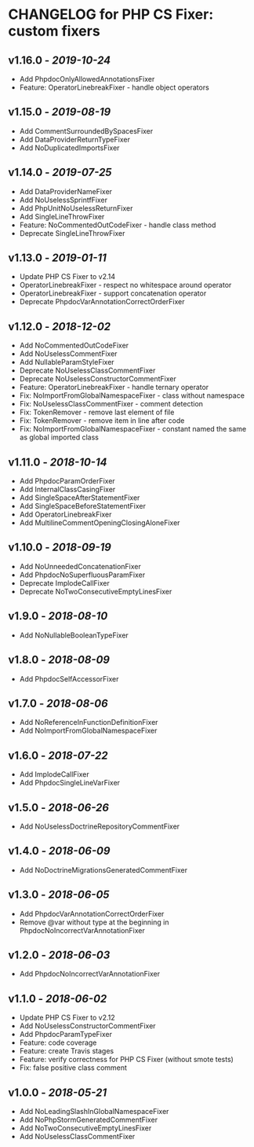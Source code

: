 # CHANGELOG for PHP CS Fixer: custom fixers

## v1.16.0 - *2019-10-24*
- Add PhpdocOnlyAllowedAnnotationsFixer
- Feature: OperatorLinebreakFixer - handle object operators

## v1.15.0 - *2019-08-19*
- Add CommentSurroundedBySpacesFixer
- Add DataProviderReturnTypeFixer
- Add NoDuplicatedImportsFixer

## v1.14.0 - *2019-07-25*
- Add DataProviderNameFixer
- Add NoUselessSprintfFixer
- Add PhpUnitNoUselessReturnFixer
- Add SingleLineThrowFixer
- Feature: NoCommentedOutCodeFixer - handle class method
- Deprecate SingleLineThrowFixer

## v1.13.0 - *2019-01-11*
- Update PHP CS Fixer to v2.14
- OperatorLinebreakFixer - respect no whitespace around operator
- OperatorLinebreakFixer - support concatenation operator
- Deprecate PhpdocVarAnnotationCorrectOrderFixer

## v1.12.0 - *2018-12-02*
- Add NoCommentedOutCodeFixer
- Add NoUselessCommentFixer
- Add NullableParamStyleFixer
- Deprecate NoUselessClassCommentFixer
- Deprecate NoUselessConstructorCommentFixer
- Feature: OperatorLinebreakFixer - handle ternary operator
- Fix: NoImportFromGlobalNamespaceFixer - class without  namespace
- Fix: NoUselessClassCommentFixer - comment detection
- Fix: TokenRemover - remove last element of file
- Fix: TokenRemover - remove item in line after code
- Fix: NoImportFromGlobalNamespaceFixer - constant named the same as global imported class

## v1.11.0 - *2018-10-14*
- Add PhpdocParamOrderFixer
- Add InternalClassCasingFixer
- Add SingleSpaceAfterStatementFixer
- Add SingleSpaceBeforeStatementFixer
- Add OperatorLinebreakFixer
- Add MultilineCommentOpeningClosingAloneFixer

## v1.10.0 - *2018-09-19*
- Add NoUnneededConcatenationFixer
- Add PhpdocNoSuperfluousParamFixer
- Deprecate ImplodeCallFixer
- Deprecate NoTwoConsecutiveEmptyLinesFixer

## v1.9.0 - *2018-08-10*
- Add NoNullableBooleanTypeFixer

## v1.8.0 - *2018-08-09*
- Add PhpdocSelfAccessorFixer

## v1.7.0 - *2018-08-06*
- Add NoReferenceInFunctionDefinitionFixer
- Add NoImportFromGlobalNamespaceFixer

## v1.6.0 - *2018-07-22*
- Add ImplodeCallFixer
- Add PhpdocSingleLineVarFixer

## v1.5.0 - *2018-06-26*
- Add NoUselessDoctrineRepositoryCommentFixer

## v1.4.0 - *2018-06-09*
- Add NoDoctrineMigrationsGeneratedCommentFixer

## v1.3.0 - *2018-06-05*
- Add PhpdocVarAnnotationCorrectOrderFixer
- Remove @var without type at the beginning in PhpdocNoIncorrectVarAnnotationFixer

## v1.2.0 - *2018-06-03*
- Add PhpdocNoIncorrectVarAnnotationFixer

## v1.1.0 - *2018-06-02*
- Update PHP CS Fixer to v2.12
- Add NoUselessConstructorCommentFixer
- Add PhpdocParamTypeFixer
- Feature: code coverage
- Feature: create Travis stages
- Feature: verify correctness for PHP CS Fixer (without smote tests)
- Fix: false positive class comment

## v1.0.0 - *2018-05-21*
- Add NoLeadingSlashInGlobalNamespaceFixer
- Add NoPhpStormGeneratedCommentFixer
- Add NoTwoConsecutiveEmptyLinesFixer
- Add NoUselessClassCommentFixer
